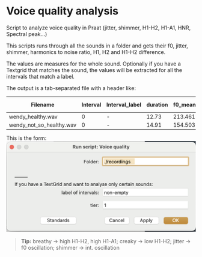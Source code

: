 # Voice quality analysis
Script to analyze voice quality in Praat (jitter, shimmer, H1-H2, H1-A1, HNR, Spectral peak...)


This scripts runs through all the sounds in a folder and gets their f0, jitter, shimmer, harmonics to noise ratio, H1, H2 and H1-H2 difference.

The values are measures for the whole sound. Optionally if you have a Textgrid that matches the sound, the values will be extracted for all the intervals that match a label.

The output is a tab-separated file with a header like:

| Filename                 | Interval | Interval_label | duration | f0_mean | jitter | shimmer | HNR   | voice_breaks | locallyunvoiced | H1_dB  | H2_dB  | H1-H2 | H1-A1 | spectral_peak |
|--------------------------|----------|----------------|----------|---------|--------|---------|-------|--------------|-----------------|--------|--------|--------|------|-------------|
| wendy_healthy.wav        | 0        | -              | 12.73    | 213.461 | 0.046  | 0.063   | 12.86 | 2            | 0.03            | -34.53 | -54.93 | 20.40  | 10.61 | 248         |
| wendy_not_so_healthy.wav | 0        | -              | 14.91    | 154.503 | 0.063  | 0.138   | 13.04 | 0            | 0.14            | -25.86 | -33.79 | 7.93   | 4.23 | 165       |

This is the form:
![Form](form.png)


> **Tip:** breathy → high H1-H2, high H1-A1;
	creaky → low H1-H2;
	jitter → f0 oscillation;
	shimmer → int. oscillation